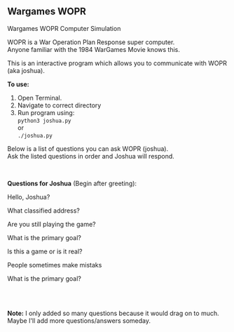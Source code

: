 ## Wargames WOPR

Wargames WOPR Computer Simulation

WOPR is a War Operation Plan Response super computer.  
Anyone familiar with the 1984 WarGames Movie knows this.  


This is an interactive program which allows you
to communicate with WOPR (aka joshua). 

**To use:**    
1. Open Terminal.  
2. Navigate to correct directory  
3. Run program using:  
`python3 joshua.py`    
or  
`./joshua.py`    

Below is a list of questions you can ask WOPR (joshua).     
Ask the listed questions in order and Joshua will respond.   
 
<br>

**Questions for Joshua** (Begin after greeting):    


Hello, Joshua?

What classified address?

Are you still playing the game?

What is the primary goal?

Is this a game or is it real?

People sometimes make mistaks

What is the primary goal?  

<br><br>

**Note:** I only added so many questions because it would drag on to much.  
Maybe I'll add more questions/answers someday. 
